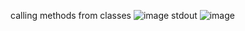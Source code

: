 calling methods from classes
![image](https://github.com/user-attachments/assets/330eda20-ca3d-4a07-889a-57b45121f8c2)
stdout
![image](https://github.com/user-attachments/assets/c61eb057-c529-4151-8571-d3a1330cff56)

